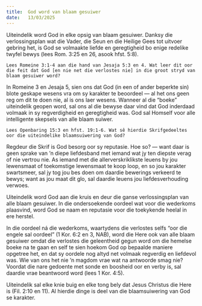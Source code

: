 ```yaml
---
title:  God word van blaam gesuiwer
date:   13/03/2025
---
```


Uiteindelik word God in elke opsig van blaam gesuiwer. Danksy die verlossingsplan wat die Vader, die Seun en die Heilige Gees tot uitvoer gebring het, is God se volmaakte liefde en geregtigheid bo enige redelike twyfel bewys (lees Rom. 3:25 en 26, asook hfst. 5:8).

`Lees Romeine 3:1-4 aan die hand van Jesaja 5:3 en 4. Wat leer dit oor die feit dat God [en nie net die verlostes nie] in die groot stryd van blaam gesuiwer word?`

In Romeine 3 en Jesaja 5, sien ons dat God (in een of ander beperkte sin) blote geskape wesens vra om sy karakter te beoordeel — al het ons geen reg om dit te doen nie, al is ons laer wesens. Wanneer al die “boeke” uiteindelik geopen word, sal ons al die bewyse daar vind dat God inderdaad volmaak in sy regverdigheid en geregtigheid was. God sal Homself voor alle intelligente skepsels van alle blaam suiwer.

`Lees Openbaring 15:3 en hfst. 19:1-6. Wat sê hierdie Skrifgedeeltes oor die uiteindelike blaamsuiwering van God?`

Regdeur die Skrif is God besorg oor sy reputasie. Hoe so? — want daar is geen sprake van ’n diepe liefdesband met iemand wat jy ten diepste verag of nie vertrou nie. As iemand met die allerverskriklikste leuens by jou lewensmaat of toekomstige lewensmaat te koop loop, en so jou karakter swartsmeer, sal jy tog jou bes doen om daardie bewerings verkeerd te bewys; want as jou maat dit glo, sal daardie leuens jou liefdesverhouding verwoes.

Uiteindelik word God aan die kruis en deur die ganse verlossingsplan van alle blaam gesuiwer. In die ondersoekende oordeel wat voor die wederkoms plaasvind, word God se naam en reputasie voor die toekykende heelal in ere herstel.

In die oordeel ná die wederkoms, waartydens die verlostes selfs “oor die engele sal oordeel” (1 Kor. 6:2 en 3, NAB), word die Here ook van alle blaam gesuiwer omdat die verlostes die geleentheid gegun word om die hemelse boeke na te gaan en self te sien hoekom God op bepaalde maniere opgetree het, en dat sy oordele nog altyd net volmaak regverdig en liefdevol was. Wie van ons het nie ’n magdom vrae wat na antwoorde smag nie? Voordat die nare gedoente met sonde en boosheid oor en verby is, sal daardie vrae beantwoord word (lees 1 Kor. 4:5).

Uiteindelik sal elke knie buig en elke tong bely dat Jesus Christus die Here is (Fil. 2:10 en 11). Al hierdie dinge is deel van die blaamsuiwering van God se karakter.
